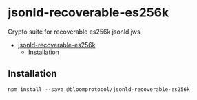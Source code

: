 # jsonld-recoverable-es256k

Crypto suite for recoverable es256k jsonld jws

- [jsonld-recoverable-es256k](#jsonld-recoverable-es256k)
  - [Installation](#installation)

## Installation

```
npm install --save @bloomprotocol/jsonld-recoverable-es256k
```
